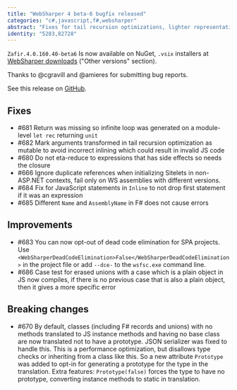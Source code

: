 ```yaml
---
title: "WebSharper 4 beta-6 bugfix released"
categories: "c#,javascript,f#,websharper"
abstract: "Fixes for tail recursion optimizations, lighter representation of F# unions/records with no extra members"
identity: "5283,82728"
---
```

`Zafir.4.0.160.40-beta6` Is now available on NuGet, `.vsix` installers at [WebSharper downloads](http://websharper.com/downloads) ("Other versions" section).

Thanks to @cgravill and @amieres for submitting bug reports.

See this release on [GitHub](https://github.com/intellifactory/websharper/releases/tag/Zafir.4.0.160.40-beta6).

## Fixes

* #681 Return was missing so infinite loop was generated on a module-level `let rec` returning `unit`
* #682 Mark arguments transformed in tail recursion optimization as mutable to avoid incorrect inlining which could result in invalid JS code
* #680 Do not eta-reduce to expressions that has side effects so needs the closure
* #666 Ignore duplicate references when initializing Sitelets in non-ASP.NET contexts, fail only on WS assemblies with different versions.
* #684 Fix for JavaScript statements in `Inline` to not drop first statement if it was an expression
* #685 Different `Name` and `AssemblyName` in F# does not cause errors

## Improvements

* #683 You can now opt-out of dead code elimination for SPA projects. Use `<WebSharperDeadCodeElimination>False</WebSharperDeadCodeElimination>` in the project file or add `--dce-` to the `wsfsc.exe` command line.
* #686 Case test for erased unions with a case which is a plain object in JS now compiles, if there is no previous case that is also a plain object, then it gives a more specific error

## Breaking changes

* #670 By default, classes (including F# records and unions) with no methods translated to JS instance methods and having no base class are now translated not to have a prototype. JSON serializer was fixed to handle this. This is a performance optimization, but disallows type checks or inheriting from a class like this. So a new attribute `Prototype` was added to opt-in for generating a prototype for the type in the translation. Extra features: `Prototype(false)` forces the type to have no prototype, converting instance methods to static in translation.
